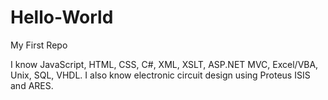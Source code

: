 # Hello-World
My First Repo

I know JavaScript, HTML, CSS, C#, XML, XSLT, ASP.NET MVC, Excel/VBA, Unix, SQL, VHDL.
I also know electronic circuit design using Proteus ISIS and ARES.
